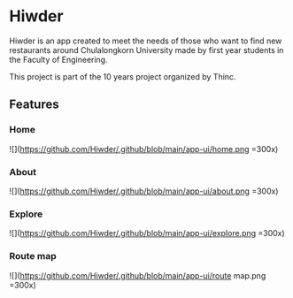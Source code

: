 # Hiwder

Hiwder is an app created to meet the needs of those who want to find new restaurants around Chulalongkorn University made by first year students in the Faculty of Engineering. 

This project is part of the 10 years project organized by Thinc.

## Features

### Home
![](https://github.com/Hiwder/.github/blob/main/app-ui/home.png =300x)

### About
![](https://github.com/Hiwder/.github/blob/main/app-ui/about.png =300x)

### Explore
![](https://github.com/Hiwder/.github/blob/main/app-ui/explore.png =300x)

### Route map
![](https://github.com/Hiwder/.github/blob/main/app-ui/route map.png =300x)

